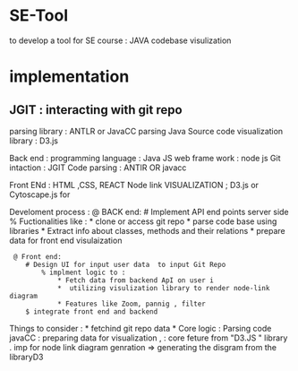# SE-Tool
to develop a tool for SE course : JAVA codebase visulization

# implementation
## JGIT : interacting with git repo 
parsing library : ANTLR or JavaCC parsing Java Source code
visualization library : D3.js

Back end :
	programming language : Java JS
	web frame work : node js
	Git intaction : JGIT
	Code parsing : ANTlR OR javacc

Front ENd :
	HTML ,CSS, REACT
	Node link VISUALIZATION ; D3.js or Cytoscape.js for 


Develoment process :
	@ BACK end:
		# Implement API end points  server side
		% Fuctionalities like :
			* clone or access git repo
			* parse code base using libraries
			* Extract info about classes, methods and their relations 
			* prepare data for front end visulaization 

	 @ Front end:
		# Design UI for input user data  to input Git Repo 
			% implment logic to :
				* Fetch data from backend ApI on user i
				*  utilizing visulization library to render node-link diagram 
				* Features like Zoom, pannig , filter 
		$ integrate front end and backend 

Things to consider :
	* fetchind git repo data 
	* Core logic :  Parsing code javaCC
			     :	preparing data for visualization , 
			     : 	core feture from "D3.JS " library . imp for node link diagram genration 
 			     => generating the disgram from the libraryD3
